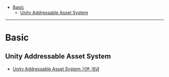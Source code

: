 - [Basic](#basic)
  - [Unity Addressable Asset System](#unity-addressable-asset-system)

---

# Basic

## Unity Addressable Asset System

* [Unity Addressable Asset System 기본 개념](https://young-94.tistory.com/47)
